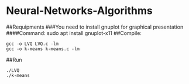 # Neural-Networks-Algorithms
##Requipments
###You need to install gnuplot for graphical presentation
####Command: sudo apt install gnuplot-x11
##Compile:
```
gcc -o LVQ LVQ.c -lm
gcc -o k-means k-means.c -lm

```
##Run
```
./LVQ
./k-means
```
